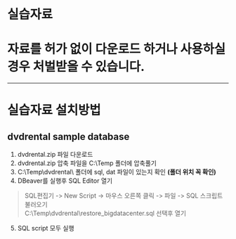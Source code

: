 # 실습자료
# 자료를 허가 없이 다운로드 하거나 사용하실 경우 처벌받을 수 있습니다. 
---   
# 실습자료 설치방법 
## dvdrental sample database 
1. dvdrental.zip 파일 다운로드 
2. dvdrental.zip 압축 파일을 C:\Temp 폴더에 압축풀기 
3. C:\Temp\dvdrental\ 폴더에 sql, dat 파일이 있는지 확인 **(폴더 위치 꼭 확인)**
4. DBeaver를 실행후 SQL Editor 열기 
>  SQL편집기 -> New Script -> 마우스 오른쪽 클릭 -> 파일 -> SQL 스크립트 불러오기  
> C:\Temp\dvdrental\restore_bigdatacenter.sql 선택후 열기 
5. SQL script 모두 실행    
